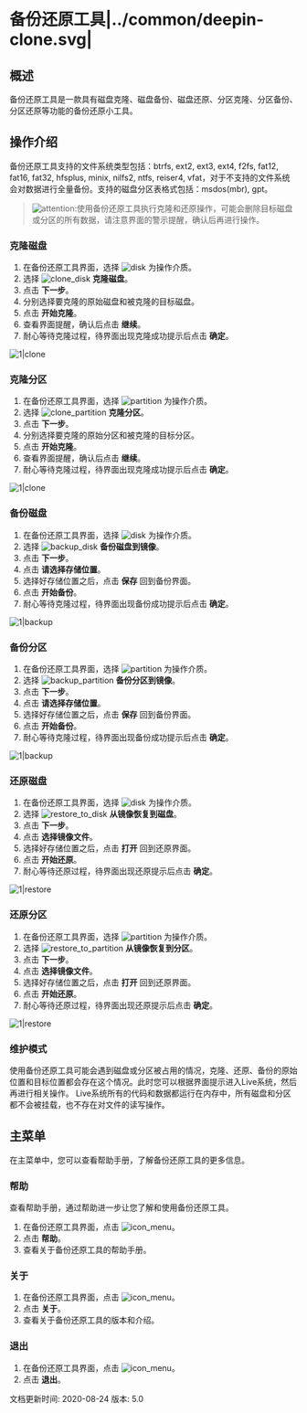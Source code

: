 # 备份还原工具|../common/deepin-clone.svg|

## 概述

备份还原工具是一款具有磁盘克隆、磁盘备份、磁盘还原、分区克隆、分区备份、分区还原等功能的备份还原小工具。

## 操作介绍

备份还原工具支持的文件系统类型包括：btrfs, ext2, ext3, ext4, f2fs, fat12, fat16, fat32, hfsplus, minix, nilfs2, ntfs, reiser4, vfat，对于不支持的文件系统会对数据进行全量备份。支持的磁盘分区表格式包括：msdos(mbr), gpt。

>![attention](icon/attention.svg):使用备份还原工具执行克隆和还原操作，可能会删除目标磁盘或分区的所有数据，请注意界面的警示提醒，确认后再进行操作。

### 克隆磁盘

1.  在备份还原工具界面，选择 ![disk](icon/disk.svg) 为操作介质。
2.  选择 ![clone_disk](icon/clone_disk.svg) **克隆磁盘**。
3.  点击 **下一步**。
4.  分别选择要克隆的原始磁盘和被克隆的目标磁盘。
5.  点击 **开始克隆**。
6.  查看界面提醒，确认后点击 **继续**。
7.  耐心等待克隆过程，待界面出现克隆成功提示后点击 **确定**。

![1|clone](jpg/clone2.jpg)

### 克隆分区

1.  在备份还原工具界面，选择 ![partition](icon/partition.svg) 为操作介质。
2.  选择 ![clone_partition](icon/clone_partition.svg) **克隆分区**。
3.  点击 **下一步**。
4.  分别选择要克隆的原始分区和被克隆的目标分区。
5.  点击 **开始克隆**。
6.  查看界面提醒，确认后点击 **继续**。
7.  耐心等待克隆过程，待界面出现克隆成功提示后点击 **确定**。

![1|clone](jpg/clone4.jpg)

### 备份磁盘

1.  在备份还原工具界面，选择 ![disk](icon/disk.svg) 为操作介质。
2.  选择 ![backup_disk](icon/backup_disk.svg) **备份磁盘到镜像**。
3.  点击 **下一步**。
4.  点击 **请选择存储位置**。
5.  选择好存储位置之后，点击 **保存** 回到备份界面。
6.  点击 **开始备份**。
7.  耐心等待克隆过程，待界面出现备份成功提示后点击 **确定**。

![1|backup](jpg/backup2.jpg)

### 备份分区

1.  在备份还原工具界面，选择 ![partition](icon/partition.svg) 为操作介质。
2.  选择 ![backup_partition](icon/backup_partition.svg) **备份分区到镜像**。
3.  点击 **下一步**。
4.  点击 **请选择存储位置**。
5.  选择好存储位置之后，点击 **保存** 回到备份界面。
6.  点击 **开始备份**。
7.  耐心等待克隆过程，待界面出现备份成功提示后点击 **确定**。

![1|backup](jpg/backup4.jpg)

### 还原磁盘

1.  在备份还原工具界面，选择 ![disk](icon/disk.svg) 为操作介质。
2.  选择 ![restore_to_disk](icon/restore_to_disk.svg) **从镜像恢复到磁盘**。
3.  点击 **下一步**。
4.  点击 **选择镜像文件**。
5.  选择好存储位置之后，点击 **打开** 回到还原界面。
6.  点击 **开始还原**。
7.  耐心等待还原过程，待界面出现还原提示后点击 **确定**。

![1|restore](jpg/restore2.jpg)

### 还原分区

1.  在备份还原工具界面，选择 ![partition](icon/partition.svg) 为操作介质。
2.  选择 ![restore_to_partition](icon/restore_to_partition.svg) **从镜像恢复到分区**。
3.  点击 **下一步**。
4.  点击 **选择镜像文件**。
5.  选择好存储位置之后，点击 **打开** 回到还原界面。
6.  点击 **开始还原**。
7.  耐心等待还原过程，待界面出现还原提示后点击 **确定**。

![1|restore](jpg/restore4.jpg)

### 维护模式

使用备份还原工具可能会遇到磁盘或分区被占用的情况，克隆、还原、备份的原始位置和目标位置都会存在这个情况。此时您可以根据界面提示进入Live系统，然后再进行相关操作。
Live系统所有的代码和数据都运行在内存中，所有磁盘和分区都不会被挂载，也不存在对文件的读写操作。

## 主菜单

在主菜单中，您可以查看帮助手册，了解备份还原工具的更多信息。

### 帮助

查看帮助手册，通过帮助进一步让您了解和使用备份还原工具。

1. 在备份还原工具界面，点击 ![icon_menu](icon/icon_menu.svg)。
2. 点击 **帮助**。
3. 查看关于备份还原工具的帮助手册。

### 关于

1. 在备份还原工具界面，点击 ![icon_menu](icon/icon_menu.svg)。
2. 点击 **关于**。
3. 查看关于备份还原工具的版本和介绍。


### 退出

1. 在备份还原工具界面，点击 ![icon_menu](icon/icon_menu.svg)。
2. 点击 **退出**。


<div class="version-info"><span>文档更新时间: 2020-08-24</span><span> 版本: 5.0</span></div>